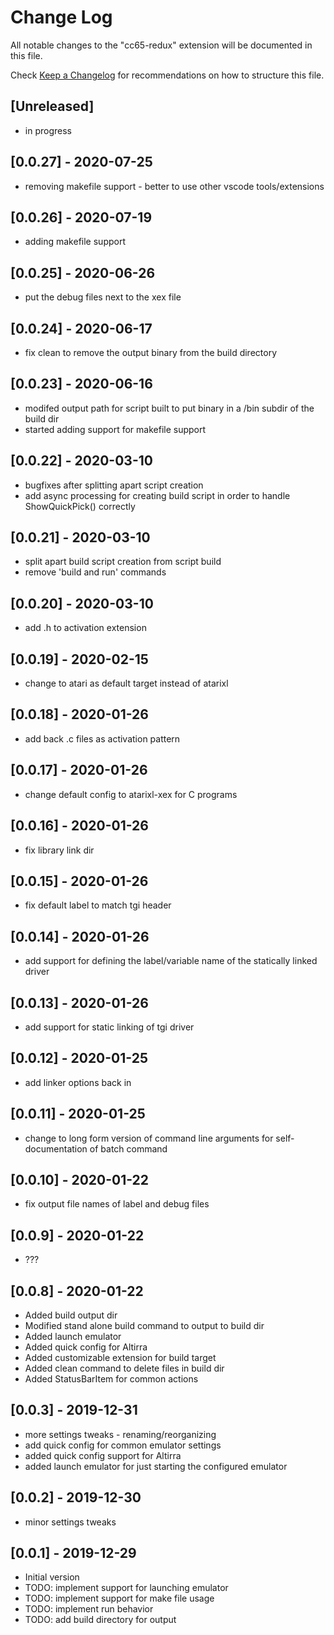 # Change Log

All notable changes to the "cc65-redux" extension will be documented in this file.

Check [Keep a Changelog](http://keepachangelog.com/) for recommendations on how to structure this file.

## [Unreleased]

- in progress

## [0.0.27] - 2020-07-25

- removing makefile support - better to use other vscode tools/extensions

## [0.0.26] - 2020-07-19

- adding makefile support

## [0.0.25] - 2020-06-26

- put the debug files next to the xex file

## [0.0.24] - 2020-06-17

- fix clean to remove the output binary from the build directory

## [0.0.23] - 2020-06-16

- modifed output path for script built to put binary in a /bin subdir of the build dir
- started adding support for makefile support

## [0.0.22] - 2020-03-10

- bugfixes after splitting apart script creation
- add async processing for creating build script in order to handle ShowQuickPick() correctly

## [0.0.21] - 2020-03-10

- split apart build script creation from script build
- remove 'build and run' commands

## [0.0.20] - 2020-03-10

- add .h to activation extension

## [0.0.19] - 2020-02-15

- change to atari as default target instead of atarixl

## [0.0.18] - 2020-01-26

- add back .c files as activation pattern

## [0.0.17] - 2020-01-26

- change default config to atarixl-xex for C programs

## [0.0.16] - 2020-01-26

- fix library link dir

## [0.0.15] - 2020-01-26

- fix default label to match tgi header

## [0.0.14] - 2020-01-26

- add support for defining the label/variable name of the statically linked driver

## [0.0.13] - 2020-01-26

- add support for static linking of tgi driver

## [0.0.12] - 2020-01-25

- add linker options back in

## [0.0.11] - 2020-01-25

- change to long form version of command line arguments for self-documentation of batch command

## [0.0.10] - 2020-01-22

- fix output file names of label and debug files

## [0.0.9] - 2020-01-22

- ???

## [0.0.8] - 2020-01-22

- Added build output dir
- Modified stand alone build command to output to build dir
- Added launch emulator
- Added quick config for Altirra
- Added customizable extension for build target
- Added clean command to delete files in build dir
- Added StatusBarItem for common actions

## [0.0.3] - 2019-12-31

- more settings tweaks - renaming/reorganizing
- add quick config for common emulator settings
- added quick config support for Altirra
- added launch emulator for just starting the configured emulator

## [0.0.2] - 2019-12-30

- minor settings tweaks

## [0.0.1] - 2019-12-29

- Initial version
- TODO: implement support for launching emulator
- TODO: implement support for make file usage
- TODO: implement run behavior
- TODO: add build directory for output
